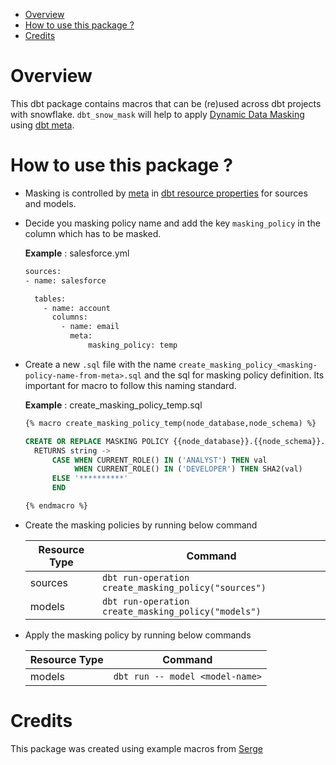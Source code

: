- [Overview](#overview)
- [How to use this package ?](#how-to-use-this-package-)
- [Credits](#credits)

# Overview
This dbt package contains macros that can be (re)used across dbt projects with snowflake. `dbt_snow_mask` will help to apply [Dynamic Data Masking](https://docs.snowflake.com/en/user-guide/security-column-ddm-use.html) using [dbt meta](https://docs.getdbt.com/reference/resource-properties/meta).

# How to use this package ?
- Masking is controlled by [meta](https://docs.getdbt.com/reference/resource-properties/meta) in [dbt resource properties](https://docs.getdbt.com/reference/declaring-properties) for sources and models. 

- Decide you masking policy name and add the key `masking_policy` in the column which has to be masked.
  
  **Example** : salesforce.yml

  ```bash
  sources:
  - name: salesforce

    tables:
      - name: account
        columns:
          - name: email
            meta:
                masking_policy: temp
  ```
  
- Create a new `.sql` file with the name `create_masking_policy_<masking-policy-name-from-meta>.sql` and the sql for masking policy definition. Its important for macro to follow this naming standard.
  
  **Example** : create_masking_policy_temp.sql

  ```sql
  {% macro create_masking_policy_temp(node_database,node_schema) %}

  CREATE OR REPLACE MASKING POLICY {{node_database}}.{{node_schema}}.temp AS (val string) 
    RETURNS string ->
        CASE WHEN CURRENT_ROLE() IN ('ANALYST') THEN val 
             WHEN CURRENT_ROLE() IN ('DEVELOPER') THEN SHA2(val)
        ELSE '**********'
        END

  {% endmacro %}
  ```

- Create the masking policies by running below command
  
  | Resource Type | Command                                              |
  | ------------- | ---------------------------------------------------- |
  | sources       | `dbt run-operation create_masking_policy("sources")` |
  | models        | `dbt run-operation create_masking_policy("models")`  |

- Apply the masking policy by running below commands

  | Resource Type | Command                         |
  | ------------- | ------------------------------- |
  | models        | `dbt run -- model <model-name>` |

# Credits
This package was created using example macros from [Serge](https://getdbt.slack.com/archives/CJN7XRF1B/p1609177817234800)